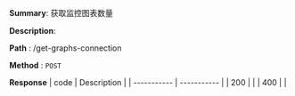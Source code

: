 **Summary**: 获取监控图表数量

**Description**:

**Path** : /get-graphs-connection

**Method** : `POST`

**Response**
| code      | Description |
| ----------- | ----------- |
|  200   |       |
|  400   |       |


